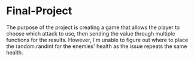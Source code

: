 # Final-Project

The purpose of the project is creating a game that allows the player to choose which attack to use, then sending the value through multiple functions for the results.
However, I'm unable to figure out where to place the random.randint for the enemies' health as the issue repeats the same health. 
